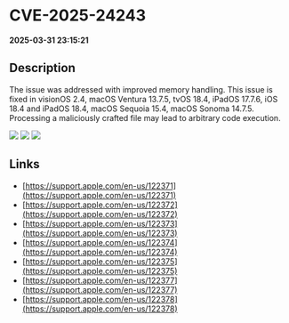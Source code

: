 # CVE-2025-24243

**2025-03-31 23:15:21**

## Description
The issue was addressed with improved memory handling. This issue is fixed in visionOS 2.4, macOS Ventura 13.7.5, tvOS 18.4, iPadOS 17.7.6, iOS 18.4 and iPadOS 18.4, macOS Sequoia 15.4, macOS Sonoma 14.7.5. Processing a maliciously crafted file may lead to arbitrary code execution.

![](https://img.shields.io/static/v1?label=Score&message=7.8&color=red)
![](https://img.shields.io/static/v1?label=Severity&message=HIGH&color=red)
![](https://img.shields.io/static/v1?label=CWE&message=RCE&color=green)

## Links
- [https://support.apple.com/en-us/122371](https://support.apple.com/en-us/122371)
- [https://support.apple.com/en-us/122372](https://support.apple.com/en-us/122372)
- [https://support.apple.com/en-us/122373](https://support.apple.com/en-us/122373)
- [https://support.apple.com/en-us/122374](https://support.apple.com/en-us/122374)
- [https://support.apple.com/en-us/122375](https://support.apple.com/en-us/122375)
- [https://support.apple.com/en-us/122377](https://support.apple.com/en-us/122377)
- [https://support.apple.com/en-us/122378](https://support.apple.com/en-us/122378)
